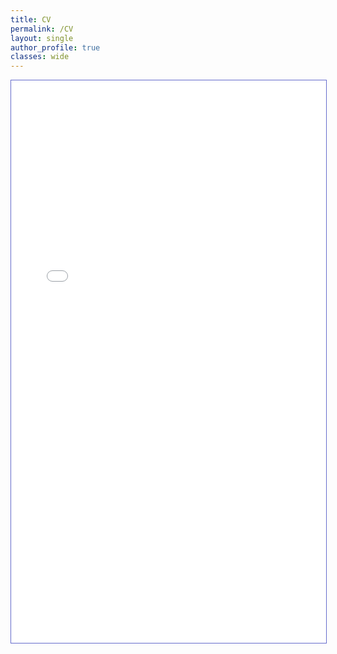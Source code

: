 ```yaml
---
title: CV
permalink: /CV
layout: single
author_profile: true
classes: wide
---
```


<iframe src="/files/CV.pdf" width="100%" height="900" style="border:1px solid #666CCC" frameborder="1" scrolling="auto">